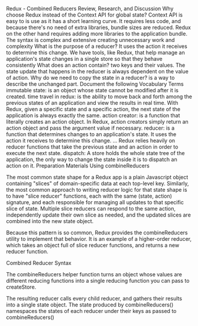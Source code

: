 Redux - Combined Reducers
Review, Research, and Discussion
Why choose Redux instead of the Context API for global state?
Context API is easy to is use as it has a short learning curve. It requires less code, and because there's no need of extra libraries, bundle sizes are reduced. Redux on the other hand requires adding more libraries to the application bundle. The syntax is complex and extensive creating unnecessary work and complexity
What is the purpose of a reducer?
It uses the action it receives to determine this change. We have tools, like Redux, that help manage an application's state changes in a single store so that they behave consistently
What does an action contain?
two keys and their values. The state update that happens in the reducer is always dependent on the value of action.
Why do we need to copy the state in a reducer?
is a way to describe the unchanged part.
Document the following Vocabulary Terms
immutable state: is an object whose state cannot be modified after it is created.
time travel in redux: is the ability to move back and forth among the previous states of an application and view the results in real time. With Redux, given a specific state and a specific action, the next state of the application is always exactly the same.
action creator: is a function that literally creates an action object. In Redux, action creators simply return an action object and pass the argument value if necessary.
reducer: is a function that determines changes to an application's state. It uses the action it receives to determine this change. ... Redux relies heavily on reducer functions that take the previous state and an action in order to execute the next state.
dispatch: A store holds the whole state tree of the application, the only way to change the state inside it is to dispatch an action on it.
Preparation Materials
Using combineReducers

The most common state shape for a Redux app is a plain Javascript object containing "slices" of domain-specific data at each top-level key. Similarly, the most common approach to writing reducer logic for that state shape is to have "slice reducer" functions, each with the same (state, action) signature, and each responsible for managing all updates to that specific slice of state. Multiple slice reducers can respond to the same action, independently update their own slice as needed, and the updated slices are combined into the new state object.

Because this pattern is so common, Redux provides the combineReducers utility to implement that behavior. It is an example of a higher-order reducer, which takes an object full of slice reducer functions, and returns a new reducer function.

Combined Reducer Syntax

The combineReducers helper function turns an object whose values are different reducing functions into a single reducing function you can pass to createStore.

The resulting reducer calls every child reducer, and gathers their results into a single state object. The state produced by combineReducers() namespaces the states of each reducer under their keys as passed to combineReducers()